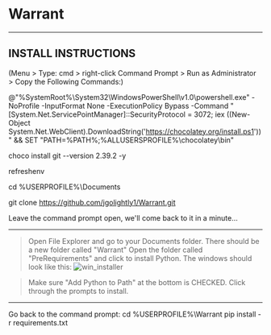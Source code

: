 # Warrant
-------------------------------------------------------------------------------
INSTALL INSTRUCTIONS
-------------------------------------------------------------------------------
(Menu > Type: cmd > right-click Command Prompt > Run as Administrator > Copy the Following Commands:)

@"%SystemRoot%\System32\WindowsPowerShell\v1.0\powershell.exe" -NoProfile -InputFormat None -ExecutionPolicy Bypass -Command " [System.Net.ServicePointManager]::SecurityProtocol = 3072; iex ((New-Object System.Net.WebClient).DownloadString('https://chocolatey.org/install.ps1'))" && SET "PATH=%PATH%;%ALLUSERSPROFILE%\chocolatey\bin"

choco install git --version 2.39.2 -y

refreshenv

cd %USERPROFILE%\Documents

git clone https://github.com/jgolightly1/Warrant.git

Leave the command prompt open, we'll come back to it in a minute...

-------------------------------------------------------------------------------
> Open File Explorer and go to your Documents folder. There should be a new folder called "Warrant"
> Open the folder called "PreRequirements" and click to install Python. The windows should look like this:
![win_installer](https://user-images.githubusercontent.com/32847002/221447750-ab62647c-9b4f-479c-a9bd-583df71d2adb.png)

>Make sure "Add Python to Path" at the bottom is CHECKED.
>Click through the prompts to install.

-------------------------------------------------------------------------------
Go back to the command prompt:
cd %USERPROFILE%\Warrant
pip install -r requirements.txt
